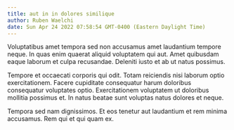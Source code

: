 ```yaml
---
title: aut in in dolores similique
author: Ruben Waelchi
date: Sun Apr 24 2022 07:58:54 GMT-0400 (Eastern Daylight Time)
---
```

Voluptatibus amet tempora sed non accusamus amet laudantium tempore neque. In quas enim quaerat aliquid voluptatem qui aut. Amet quibusdam eaque laborum et culpa recusandae. Deleniti iusto et ab ut natus possimus.

 Tempore et occaecati corporis qui odit. Totam reiciendis nisi laborum optio exercitationem. Facere cupiditate consequatur harum doloribus consequatur voluptates optio. Exercitationem voluptatem ut doloribus mollitia possimus et. In natus beatae sunt voluptas natus dolores et neque.

 Tempora sed nam dignissimos. Et eos tenetur aut laudantium et rem minima accusamus. Rem qui et qui quam ex.